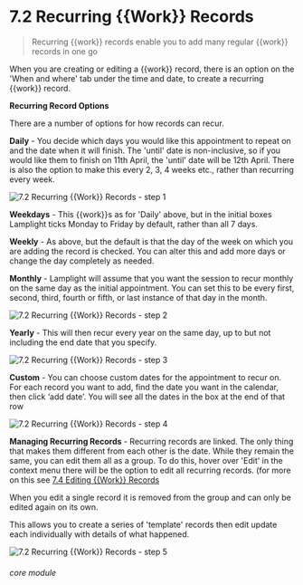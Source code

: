 # 7.2 Recurring {{Work}} Records

> Recurring {{work}} records enable you to add many regular {{work}} records in one go

When you are creating or editing a {{work}} record, there is an option on the &#039;When and where&#039; tab under the time and date, to create a recurring {{work}} record.

**Recurring Record Options**

There are a number of options for how records can recur.


**Daily** - You decide which days you would like this appointment to repeat on and the date when it will finish. The &#039;until&#039; date is non-inclusive, so if you would like them to finish on 11th April, the &#039;until&#039; date will be 12th April. There is also the option to make this every 2, 3, 4 weeks etc., rather than recurring every week.

![7.2 Recurring {{Work}} Records - step 1](7.2_Recurring_Work_Records_im_1.png)

**Weekdays** - This {{work}}s as for &#039;Daily&#039; above, but in the initial boxes Lamplight ticks Monday to Friday by default, rather than all 7 days.

**Weekly** - As above, but the default is that the day of the week on which you are adding the record is checked. You can alter this and add more days or change the day completely as needed.

**Monthly** - Lamplight will assume that you want the session to recur monthly on the same day as the initial appointment. You can set this to be every first, second, third, fourth or fifth, or last instance of that day in the month.

![7.2 Recurring {{Work}} Records - step 2](7.2_Recurring_Work_Records_im_2.png)

**Yearly** - This will then recur every year on the same day, up to but not including the end date that you specify.

![7.2 Recurring {{Work}} Records - step 3](7.2_Recurring_Work_Records_im_3.png)

**Custom** - You can choose custom dates for the appointment to recur on. For each record you want to add, find the date you want in the calendar, then click ‘add date’. You will see all the dates in the box at the end of that row

![7.2 Recurring {{Work}} Records - step 4](7.2_Recurring_Work_Records_im_4.png)

**Managing Recurring Records** - Recurring records are linked. The only thing that makes them different from each other is the date. While they remain the same, you can edit them all as a group. To do this, hover over &#039;Edit&#039; in the context menu there will be the option to edit all recurring records. (for more on this see [7.4 Editing {{Work}} Records](/help/index/p/7.4)

When you edit a single record it is removed from the group and can only be edited again on its own.

This allows you to create a series of &#039;template&#039; records then edit update each individually with details of what happened.

![7.2 Recurring {{Work}} Records - step 5](7.2_Recurring_Work_Records_im_5.png)


###### core module

